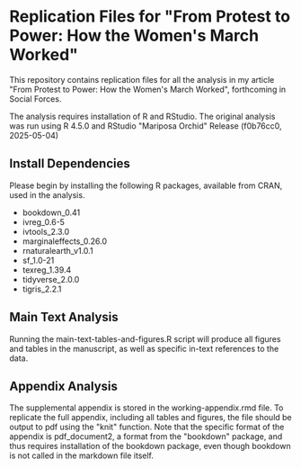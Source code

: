 # Replication Files for "From Protest to Power: How the Women's March Worked" 

This repository contains replication files for all the analysis in my article "From Protest to Power: How the Women's March Worked", forthcoming in Social Forces.

The analysis requires installation of R and RStudio. The original analysis was run using R 4.5.0 and RStudio "Mariposa Orchid" Release (f0b76cc0, 2025-05-04)

## Install Dependencies

Please begin by installing the following R packages, available from
CRAN, used in the analysis.

- bookdown_0.41
- ivreg_0.6-5
- ivtools_2.3.0
- marginaleffects_0.26.0
- rnaturalearth_v1.0.1
- sf_1.0-21
- texreg_1.39.4
- tidyverse_2.0.0
- tigris_2.2.1

## Main Text Analysis

Running the main-text-tables-and-figures.R script will produce all figures and tables in the manuscript, as well as specific in-text references to the data.

## Appendix Analysis
The supplemental appendix is stored in the working-appendix.rmd file. To replicate the full appendix, including all tables and figures, the file should be output to pdf using the "knit" function. Note that the  specific format of the appendix is pdf_document2, a format from the  "bookdown" package, and thus requires installation of the bookdown  package, even though bookdown is not called in the markdown file itself.

